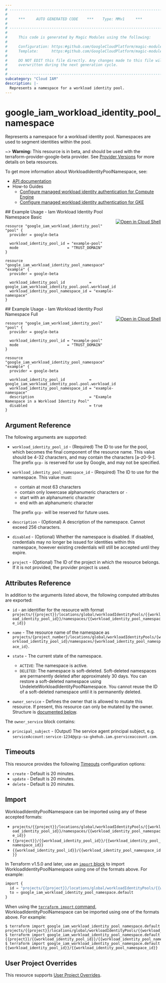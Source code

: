 ```yaml
---
# ----------------------------------------------------------------------------
#
#     ***     AUTO GENERATED CODE    ***    Type: MMv1     ***
#
# ----------------------------------------------------------------------------
#
#     This code is generated by Magic Modules using the following:
#
#     Configuration: https:#github.com/GoogleCloudPlatform/magic-modules/tree/main/mmv1/products/iambeta/WorkloadIdentityPoolNamespace.yaml
#     Template:      https:#github.com/GoogleCloudPlatform/magic-modules/tree/main/mmv1/templates/terraform/resource.html.markdown.tmpl
#
#     DO NOT EDIT this file directly. Any changes made to this file will be
#     overwritten during the next generation cycle.
#
# ----------------------------------------------------------------------------
subcategory: "Cloud IAM"
description: |-
  Represents a namespace for a workload identity pool.
---
```


# google_iam_workload_identity_pool_namespace

Represents a namespace for a workload identity pool. Namespaces are used to segment identities
within the pool.

~> **Warning:** This resource is in beta, and should be used with the terraform-provider-google-beta provider.
See [Provider Versions](https://terraform.io/docs/providers/google/guides/provider_versions.html) for more details on beta resources.

To get more information about WorkloadIdentityPoolNamespace, see:

* [API documentation](https://cloud.google.com/iam/docs/reference/rest/v1/projects.locations.workloadIdentityPools.namespaces)
* How-to Guides
    * [Configure managed workload identity authentication for Compute Engine](https://cloud.google.com/iam/docs/create-managed-workload-identities)
    * [Configure managed workload identity authentication for GKE](https://cloud.google.com/iam/docs/create-managed-workload-identities-gke)

<div class = "oics-button" style="float: right; margin: 0 0 -15px">
  <a href="https://console.cloud.google.com/cloudshell/open?cloudshell_git_repo=https%3A%2F%2Fgithub.com%2Fterraform-google-modules%2Fdocs-examples.git&cloudshell_image=gcr.io%2Fcloudshell-images%2Fcloudshell%3Alatest&cloudshell_print=.%2Fmotd&cloudshell_tutorial=.%2Ftutorial.md&cloudshell_working_dir=iam_workload_identity_pool_namespace_basic&open_in_editor=main.tf" target="_blank">
    <img alt="Open in Cloud Shell" src="//gstatic.com/cloudssh/images/open-btn.svg" style="max-height: 44px; margin: 32px auto; max-width: 100%;">
  </a>
</div>
## Example Usage - Iam Workload Identity Pool Namespace Basic


```hcl
resource "google_iam_workload_identity_pool" "pool" {
  provider = google-beta

  workload_identity_pool_id = "example-pool"
  mode                      = "TRUST_DOMAIN"
}

resource "google_iam_workload_identity_pool_namespace" "example" {
  provider = google-beta

  workload_identity_pool_id           = google_iam_workload_identity_pool.pool.workload_identity_pool_id
  workload_identity_pool_namespace_id = "example-namespace"
}
```
<div class = "oics-button" style="float: right; margin: 0 0 -15px">
  <a href="https://console.cloud.google.com/cloudshell/open?cloudshell_git_repo=https%3A%2F%2Fgithub.com%2Fterraform-google-modules%2Fdocs-examples.git&cloudshell_image=gcr.io%2Fcloudshell-images%2Fcloudshell%3Alatest&cloudshell_print=.%2Fmotd&cloudshell_tutorial=.%2Ftutorial.md&cloudshell_working_dir=iam_workload_identity_pool_namespace_full&open_in_editor=main.tf" target="_blank">
    <img alt="Open in Cloud Shell" src="//gstatic.com/cloudssh/images/open-btn.svg" style="max-height: 44px; margin: 32px auto; max-width: 100%;">
  </a>
</div>
## Example Usage - Iam Workload Identity Pool Namespace Full


```hcl
resource "google_iam_workload_identity_pool" "pool" {
  provider = google-beta

  workload_identity_pool_id = "example-pool"
  mode                      = "TRUST_DOMAIN"
}

resource "google_iam_workload_identity_pool_namespace" "example" {
  provider = google-beta

  workload_identity_pool_id           = google_iam_workload_identity_pool.pool.workload_identity_pool_id
  workload_identity_pool_namespace_id = "example-namespace"
  description                         = "Example Namespace in a Workload Identity Pool"
  disabled                            = true
}
```

## Argument Reference

The following arguments are supported:


* `workload_identity_pool_id` -
  (Required)
  The ID to use for the pool, which becomes the final component of the resource name. This
  value should be 4-32 characters, and may contain the characters [a-z0-9-]. The prefix
  `gcp-` is reserved for use by Google, and may not be specified.

* `workload_identity_pool_namespace_id` -
  (Required)
  The ID to use for the namespace. This value must:
  * contain at most 63 characters
  * contain only lowercase alphanumeric characters or `-`
  * start with an alphanumeric character
  * end with an alphanumeric character
  
  The prefix `gcp-` will be reserved for future uses.


* `description` -
  (Optional)
  A description of the namespace. Cannot exceed 256 characters.

* `disabled` -
  (Optional)
  Whether the namespace is disabled. If disabled, credentials may no longer be issued for
  identities within this namespace, however existing credentials will still be accepted until
  they expire.

* `project` - (Optional) The ID of the project in which the resource belongs.
    If it is not provided, the provider project is used.



## Attributes Reference

In addition to the arguments listed above, the following computed attributes are exported:

* `id` - an identifier for the resource with format `projects/{{project}}/locations/global/workloadIdentityPools/{{workload_identity_pool_id}}/namespaces/{{workload_identity_pool_namespace_id}}`

* `name` -
  The resource name of the namespace as
  `projects/{project_number}/locations/global/workloadIdentityPools/{workload_identity_pool_id}/namespaces/{workload_identity_pool_namespace_id}`.

* `state` -
  The current state of the namespace.
  * `ACTIVE`: The namespace is active.
  * `DELETED`: The namespace is soft-deleted. Soft-deleted namespaces are permanently deleted
  after approximately 30 days. You can restore a soft-deleted namespace using
  UndeleteWorkloadIdentityPoolNamespace. You cannot reuse the ID of a soft-deleted namespace
  until it is permanently deleted.

* `owner_service` -
  Defines the owner that is allowed to mutate this resource. If present, this resource can only
  be mutated by the owner.
  Structure is [documented below](#nested_owner_service).


<a name="nested_owner_service"></a>The `owner_service` block contains:

* `principal_subject` -
  (Output)
  The service agent principal subject, e.g.
  `serviceAccount:service-1234@gcp-sa-gkehub.iam.gserviceaccount.com`.

## Timeouts

This resource provides the following
[Timeouts](https://developer.hashicorp.com/terraform/plugin/sdkv2/resources/retries-and-customizable-timeouts) configuration options:

- `create` - Default is 20 minutes.
- `update` - Default is 20 minutes.
- `delete` - Default is 20 minutes.

## Import


WorkloadIdentityPoolNamespace can be imported using any of these accepted formats:

* `projects/{{project}}/locations/global/workloadIdentityPools/{{workload_identity_pool_id}}/namespaces/{{workload_identity_pool_namespace_id}}`
* `{{project}}/{{workload_identity_pool_id}}/{{workload_identity_pool_namespace_id}}`
* `{{workload_identity_pool_id}}/{{workload_identity_pool_namespace_id}}`


In Terraform v1.5.0 and later, use an [`import` block](https://developer.hashicorp.com/terraform/language/import) to import WorkloadIdentityPoolNamespace using one of the formats above. For example:

```tf
import {
  id = "projects/{{project}}/locations/global/workloadIdentityPools/{{workload_identity_pool_id}}/namespaces/{{workload_identity_pool_namespace_id}}"
  to = google_iam_workload_identity_pool_namespace.default
}
```

When using the [`terraform import` command](https://developer.hashicorp.com/terraform/cli/commands/import), WorkloadIdentityPoolNamespace can be imported using one of the formats above. For example:

```
$ terraform import google_iam_workload_identity_pool_namespace.default projects/{{project}}/locations/global/workloadIdentityPools/{{workload_identity_pool_id}}/namespaces/{{workload_identity_pool_namespace_id}}
$ terraform import google_iam_workload_identity_pool_namespace.default {{project}}/{{workload_identity_pool_id}}/{{workload_identity_pool_namespace_id}}
$ terraform import google_iam_workload_identity_pool_namespace.default {{workload_identity_pool_id}}/{{workload_identity_pool_namespace_id}}
```

## User Project Overrides

This resource supports [User Project Overrides](https://registry.terraform.io/providers/hashicorp/google/latest/docs/guides/provider_reference#user_project_override).
